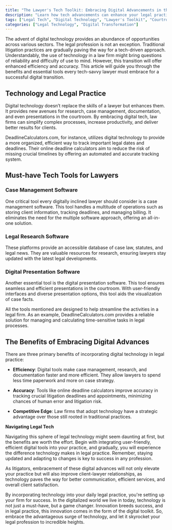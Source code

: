 ```yaml
---
title: "The Lawyer's Tech Toolkit: Embracing Digital Advancements in the Courtroom"
description: "Learn how tech advancements can enhance your legal practice by providing efficient solutions for case management, documentation, research, and more. Transform your courtroom strategies with the power of digital technology."
tags: ["Legal Tech", "Digital Technology", "Lawyer's Toolkit", "Courtroom Advancements"]
categories: ["Legal Technology", "Digital Transformation"]
---
```


The advent of digital technology provides an abundance of opportunities across various sectors. The legal profession is not an exception. Traditional litigation practices are gradually paving the way for a tech-driven approach. Understandably, the use of technology in a law firm might bring questions of reliability and difficulty of use to mind. However, this transition will offer enhanced efficiency and accuracy. This article will guide you through the benefits and essential tools every tech-savvy lawyer must embrace for a successful digital transition.

## Technology and Legal Practice

Digital technology doesn’t replace the skills of a lawyer but enhances them. It provides new avenues for research, case management, documentation, and even presentations in the courtroom. By embracing digital tech, law firms can simplify complex processes, increase productivity, and deliver better results for clients.

DeadlineCalculators.com, for instance, utilizes digital technology to provide a more organized, efficient way to track important legal dates and deadlines. Their online deadline calculators aim to reduce the risk of missing crucial timelines by offering an automated and accurate tracking system.

## Must-have Tech Tools for Lawyers

### Case Management Software

One critical tool every digitally inclined lawyer should consider is a case management software. This tool handles a multitude of operations such as storing client information, tracking deadlines, and managing billing. It eliminates the need for the multiple software approach, offering an all-in-one solution.

### Legal Research Software 

These platforms provide an accessible database of case law, statutes, and legal news. They are valuable resources for research, ensuring lawyers stay updated with the latest legal developments.

### Digital Presentation Software 

Another essential tool is the digital presentation software. This tool ensures seamless and efficient presentations in the courtroom. With user-friendly interfaces and diverse presentation options, this tool aids the visualization of case facts.

All the tools mentioned are designed to help streamline the activities in a legal firm. As an example, DeadlineCalculators.com provides a reliable solution for managing and calculating time-sensitive tasks in legal processes.

## The Benefits of Embracing Digital Advances

There are three primary benefits of incorporating digital technology in legal practice:

- **Efficiency**: Digital tools make case management, research, and documentation faster and more efficient. They allow lawyers to spend less time paperwork and more on case strategy.

- **Accuracy**: Tools like online deadline calculators improve accuracy in tracking crucial litigation deadlines and appointments, minimizing chances of human error and litigation risk.

- **Competitive Edge**: Law firms that adopt technology have a strategic advantage over those still rooted in traditional practices.

__Navigating Legal Tech__

Navigating this sphere of legal technology might seem daunting at first, but the benefits are worth the effort. Begin with integrating user-friendly, efficient digital tools into your practice, and gradually, you will experience the difference technology makes in legal practice. Remember, staying updated and adapting to changes is key to success in any profession. 

As litigators, embracement of these digital advances will not only elevate your practice but will also improve client-lawyer relationships, as technology paves the way for better communication, efficient services, and overall client satisfaction.  

By incorporating technology into your daily legal practice, you're setting up your firm for success. In the digitalized world we live in today, technology is not just a must-have, but a game changer. Innovation breeds success, and in legal practice, this innovation comes in the form of the digital toolkit. So, embrace the advantageous surge of technology, and let it skyrocket your legal profession to incredible heights.
